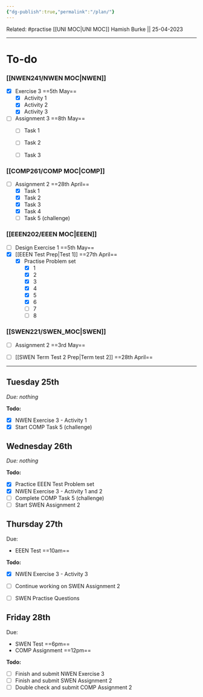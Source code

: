 ```yaml
---
{"dg-publish":true,"permalink":"/plan/"}
---
```


Related: #practise 
[[UNI MOC\|UNI MOC]]
Hamish Burke || 25-04-2023
***

# To-do

### [[NWEN241/NWEN MOC\|NWEN]]
- [x] Exercise 3 ==5th May==
	- [x] Activity 1
	- [x] Activity 2
	- [x] Activity 3
- [ ] Assignment 3 ==8th May==
	- [ ] Task 1
	- [ ] Task 2
	- [ ] Task 3


### [[COMP261/COMP MOC\|COMP]]
- [ ] Assignment 2 ==28th April==
	- [x] Task 1
	- [x] Task 2
	- [x] Task 3
	- [x] Task 4
	- [ ] Task 5 (challenge)

### [[EEEN202/EEEN MOC\|EEEN]]
- [ ] Design Exercise 1 ==5th May==
- [x] [[EEEN Test Prep\|Test 1]] ==27th April==
	- [x] Practise Problem set
		- [x] 1
		- [x] 2
		- [x] 3
		- [x] 4
		- [x] 5
		- [x] 6
		- [ ] 7
		- [ ] 8

### [[SWEN221/SWEN_MOC\|SWEN]]
- [ ] Assignment 2 ==3rd May==
- [ ] [[SWEN Term Test 2 Prep\|Term test 2]] ==28th April==


***

## Tuesday 25th
*Due: nothing*

**Todo:**
- [x] NWEN Exercise 3 - Activity 1
- [x] Start COMP Task 5 (challenge)

## Wednesday 26th
*Due: nothing*

**Todo:**
- [x] Practice EEEN Test Problem set
- [x] NWEN Exercise 3 - Activity 1 and 2
- [ ] Complete COMP Task 5 (challenge)
- [ ] Start SWEN Assignment 2

## Thursday 27th
Due:
- EEEN Test ==10am==

**Todo:**
- [x] NWEN Exercise 3 - Activity 3
- [ ] Continue working on SWEN Assignment 2
- [ ] SWEN Practise Questions


## Friday 28th
Due:
- SWEN Test ==6pm==
- COMP Assignment ==12pm==

**Todo:**
- [ ] Finish and submit NWEN Exercise 3
- [ ] Finish and submit SWEN Assignment 2
- [ ] Double check and submit COMP Assignment 2
